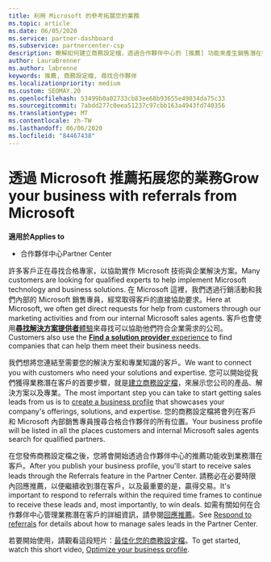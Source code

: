 ```yaml
---
title: 利用 Microsoft 的參考拓展您的業務
ms.topic: article
ms.date: 06/05/2020
ms.service: partner-dashboard
ms.subservice: partnercenter-csp
description: 瞭解如何建立商務設定檔，透過合作夥伴中心的 [推薦] 功能來產生銷售潛在客戶，然後再回應這些參考。
author: LauraBrenner
ms.author: labrenne
keywords: 推薦, 商務設定檔, 尋找合作夥伴
ms.localizationpriority: medium
ms.custom: SEOMAY.20
ms.openlocfilehash: 53499b0a02733cb83ee68b93655e49034da75c33
ms.sourcegitcommit: 7abdd277c0eea51237c97cbb163a4943fd740356
ms.translationtype: MT
ms.contentlocale: zh-TW
ms.lasthandoff: 06/06/2020
ms.locfileid: "84467438"
---
```

<!-- FWLink:  https://go.microsoft.com/fwlink/?linkid=849775 (top of page) -->

# <a name="grow-your-business-with-referrals-from-microsoft"></a><span data-ttu-id="17a55-104">透過 Microsoft 推薦拓展您的業務</span><span class="sxs-lookup"><span data-stu-id="17a55-104">Grow your business with referrals from Microsoft</span></span>

<span data-ttu-id="17a55-105">**適用於**</span><span class="sxs-lookup"><span data-stu-id="17a55-105">**Applies to**</span></span>

- <span data-ttu-id="17a55-106">合作夥伴中心</span><span class="sxs-lookup"><span data-stu-id="17a55-106">Partner Center</span></span>

<span data-ttu-id="17a55-107">許多客戶正在尋找合格專家，以協助實作 Microsoft 技術與企業解決方案。</span><span class="sxs-lookup"><span data-stu-id="17a55-107">Many customers are looking for qualified experts to help implement Microsoft technology and business solutions.</span></span> <span data-ttu-id="17a55-108">在 Microsoft 這裡，我們透過行銷活動和我們內部的 Microsoft 銷售專員，經常取得客戶的直接協助要求。</span><span class="sxs-lookup"><span data-stu-id="17a55-108">Here at Microsoft, we often get direct requests for help from customers through our marketing activities and from our internal Microsoft sales agents.</span></span> <span data-ttu-id="17a55-109">客戶也會使用[**尋找解決方案提供者**體驗](https://www.microsoft.com/solution-providers/search)來尋找可以協助他們符合企業需求的公司。</span><span class="sxs-lookup"><span data-stu-id="17a55-109">Customers also use the [**Find a solution provider** experience](https://www.microsoft.com/solution-providers/search) to find companies that can help them meet their business needs.</span></span> 

<span data-ttu-id="17a55-110">我們想將您連結至需要您的解決方案和專業知識的客戶。</span><span class="sxs-lookup"><span data-stu-id="17a55-110">We want to connect you with customers who need your solutions and expertise.</span></span> <span data-ttu-id="17a55-111">您可以開始從我們獲得業務潛在客戶的首要步驟，就是[建立商務設定檔](create-a-marketing-profile.md)，來展示您公司的產品、解決方案以及專業。</span><span class="sxs-lookup"><span data-stu-id="17a55-111">The most important step you can take to start getting sales leads from us is to [create a business profile](create-a-marketing-profile.md) that showcases your company's offerings, solutions, and expertise.</span></span> <span data-ttu-id="17a55-112">您的商務設定檔將會列在客戶和 Microsoft 內部銷售專員搜尋合格合作夥伴的所有位置。</span><span class="sxs-lookup"><span data-stu-id="17a55-112">Your business profile will be listed in all the places customers and internal Microsoft sales agents search for qualified partners.</span></span> 

 <span data-ttu-id="17a55-113">在您發佈商務設定檔之後，您將會開始透過合作夥伴中心的推薦功能收到業務潛在客戶。</span><span class="sxs-lookup"><span data-stu-id="17a55-113">After you publish your business profile, you'll start to receive sales leads through the Referrals feature in the Partner Center.</span></span> <span data-ttu-id="17a55-114">請務必在必要時限內回應推薦，以便繼續收到潛在客戶，以及最重要的是，贏得交易。</span><span class="sxs-lookup"><span data-stu-id="17a55-114">It's important to respond to referrals within the required time frames to continue to receive these leads and, most importantly, to win deals.</span></span> <span data-ttu-id="17a55-115">如需有關如何在合作夥伴中心管理業務潛在客戶的詳細資訊，請參閱[回應推薦](responding-to-referrals.md)。</span><span class="sxs-lookup"><span data-stu-id="17a55-115">See [Respond to referrals](responding-to-referrals.md) for details about how to manage sales leads in the Partner Center.</span></span>  

<span data-ttu-id="17a55-116">若要開始使用，請觀看這段短片：[最佳化您的商務設定檔](https://player.vimeo.com/video/252788046)。</span><span class="sxs-lookup"><span data-stu-id="17a55-116">To get started, watch this short video, [Optimize your business profile](https://player.vimeo.com/video/252788046).</span></span>  

<!-- 
*  [Analyze your business profile](analyze-your-marketing-profile.md) Regularly review and optimize your business profile to make sure you're getting in front of your target customers.
-->
